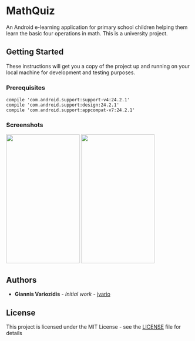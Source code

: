 # MathQuiz
An Android e-learning application for primary school children helping them learn  the basic four operations in math. This is a university project.

## Getting Started
These instructions will get you a copy of the project up and running on your local machine for development and testing purposes.

### Prerequisites
```
compile 'com.android.support:support-v4:24.2.1'
compile 'com.android.support:design:24.2.1'
compile 'com.android.support:appcompat-v7:24.2.1'
```

### Screenshots
<img src="https://user-images.githubusercontent.com/19184453/80913611-8f568900-8d4e-11ea-9fe7-9a2ecfa9ae2a.png" width="200" height="350"> <img src="https://user-images.githubusercontent.com/19184453/80913624-a4cbb300-8d4e-11ea-948e-753f4c9480ee.png" width="200" height="350" />


## Authors

* **Giannis Variozidis** - *Initial work* - [jvario](https://github.com/jvario)

## License
This project is licensed under the MIT License - see the [LICENSE](LICENSE) file for details


